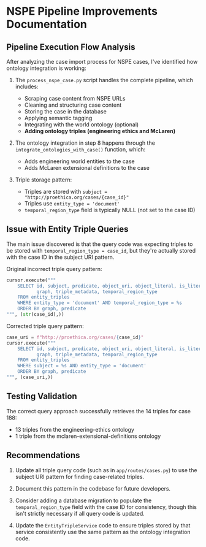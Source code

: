 # NSPE Pipeline Improvements Documentation

## Pipeline Execution Flow Analysis

After analyzing the case import process for NSPE cases, I've identified how ontology integration is working:

1. The `process_nspe_case.py` script handles the complete pipeline, which includes:
   - Scraping case content from NSPE URLs
   - Cleaning and structuring case content
   - Storing the case in the database
   - Applying semantic tagging
   - Integrating with the world ontology (optional)
   - **Adding ontology triples (engineering ethics and McLaren)**

2. The ontology integration in step 8 happens through the `integrate_ontologies_with_case()` function, which:
   - Adds engineering world entities to the case
   - Adds McLaren extensional definitions to the case

3. Triple storage pattern:
   - Triples are stored with `subject = "http://proethica.org/cases/{case_id}"`
   - Triples use `entity_type = 'document'`
   - `temporal_region_type` field is typically NULL (not set to the case ID)

## Issue with Entity Triple Queries

The main issue discovered is that the query code was expecting triples to be stored with `temporal_region_type = case_id`, but they're actually stored with the case ID in the subject URI pattern.

Original incorrect triple query pattern:
```python
cursor.execute("""
    SELECT id, subject, predicate, object_uri, object_literal, is_literal, 
           graph, triple_metadata, temporal_region_type
    FROM entity_triples
    WHERE entity_type = 'document' AND temporal_region_type = %s
    ORDER BY graph, predicate
""", (str(case_id),))
```

Corrected triple query pattern:
```python
case_uri = f"http://proethica.org/cases/{case_id}"
cursor.execute("""
    SELECT id, subject, predicate, object_uri, object_literal, is_literal, 
           graph, triple_metadata, temporal_region_type
    FROM entity_triples
    WHERE subject = %s AND entity_type = 'document'
    ORDER BY graph, predicate
""", (case_uri,))
```

## Testing Validation

The correct query approach successfully retrieves the 14 triples for case 188:
- 13 triples from the engineering-ethics ontology
- 1 triple from the mclaren-extensional-definitions ontology

## Recommendations

1. Update all triple query code (such as in `app/routes/cases.py`) to use the subject URI pattern for finding case-related triples.

2. Document this pattern in the codebase for future developers.

3. Consider adding a database migration to populate the `temporal_region_type` field with the case ID for consistency, though this isn't strictly necessary if all query code is updated.

4. Update the `EntityTripleService` code to ensure triples stored by that service consistently use the same pattern as the ontology integration code.
